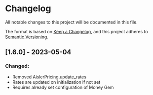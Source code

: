 # Changelog
All notable changes to this project will be documented in this file.

The format is based on [Keep a Changelog](https://keepachangelog.com/en/1.0.0/),
and this project adheres to [Semantic Versioning](https://semver.org/spec/v2.0.0.html).

## [1.6.0] - 2023-05-04
### Changed:
- Removed AislerPricing.update_rates
- Rates are updated on initialization if not set
- Requires already set configuration of Money Gem